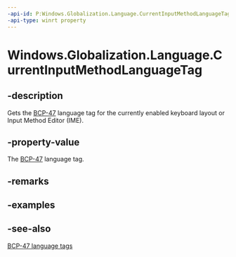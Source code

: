 ```yaml
---
-api-id: P:Windows.Globalization.Language.CurrentInputMethodLanguageTag
-api-type: winrt property
---
```


<!-- Property syntax
public string CurrentInputMethodLanguageTag { get; }
-->

# Windows.Globalization.Language.CurrentInputMethodLanguageTag

## -description
Gets the [BCP-47](http://tools.ietf.org/html/bcp47) language tag for the currently enabled keyboard layout or Input Method Editor (IME).

## -property-value
The [BCP-47](http://tools.ietf.org/html/bcp47) language tag.

## -remarks


## -examples

## -see-also
[BCP-47 language tags](http://tools.ietf.org/html/bcp47)
